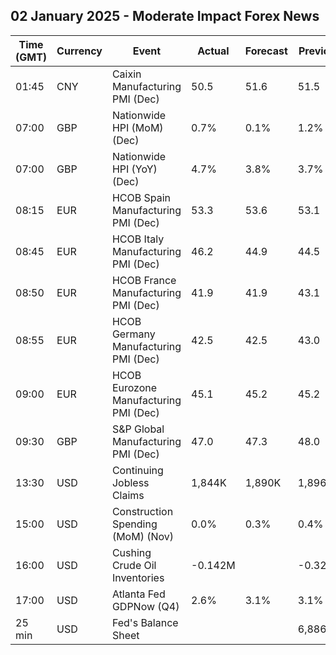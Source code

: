 ## 02 January 2025 - Moderate Impact Forex News

| Time (GMT) | Currency | Event | Actual | Forecast | Previous |
|------|----------|-------|--------|----------|----------|
| 01:45 | CNY | Caixin Manufacturing PMI (Dec) | 50.5 | 51.6 | 51.5 |
| 07:00 | GBP | Nationwide HPI (MoM) (Dec) | 0.7% | 0.1% | 1.2% |
| 07:00 | GBP | Nationwide HPI (YoY) (Dec) | 4.7% | 3.8% | 3.7% |
| 08:15 | EUR | HCOB Spain Manufacturing PMI (Dec) | 53.3 | 53.6 | 53.1 |
| 08:45 | EUR | HCOB Italy Manufacturing PMI (Dec) | 46.2 | 44.9 | 44.5 |
| 08:50 | EUR | HCOB France Manufacturing PMI (Dec) | 41.9 | 41.9 | 43.1 |
| 08:55 | EUR | HCOB Germany Manufacturing PMI (Dec) | 42.5 | 42.5 | 43.0 |
| 09:00 | EUR | HCOB Eurozone Manufacturing PMI (Dec) | 45.1 | 45.2 | 45.2 |
| 09:30 | GBP | S&P Global Manufacturing PMI (Dec) | 47.0 | 47.3 | 48.0 |
| 13:30 | USD | Continuing Jobless Claims | 1,844K | 1,890K | 1,896K |
| 15:00 | USD | Construction Spending (MoM) (Nov) | 0.0% | 0.3% | 0.4% |
| 16:00 | USD | Cushing Crude Oil Inventories | -0.142M |  | -0.320M |
| 17:00 | USD | Atlanta Fed GDPNow (Q4) | 2.6% | 3.1% | 3.1% |
| 25 min | USD | Fed's Balance Sheet |  |  | 6,886B |
